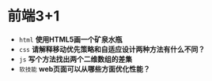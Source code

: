 # 前端3+1
- `html` **使用HTML5画一个矿泉水瓶**
- `css` **请解释移动优先策略和自适应设计两种方法有什么不同？**
- `js` **写个方法找出两个二维数组的差集**
- `软技能` **web页面可以从哪些方面优化性能？**

